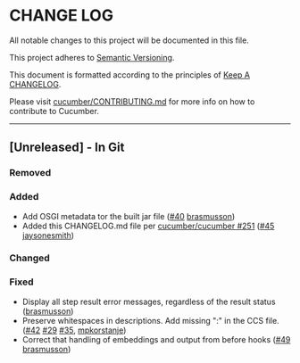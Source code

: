 # CHANGE LOG

All notable changes to this project will be documented in this file.

This project adheres to [Semantic Versioning](http://semver.org).

This document is formatted according to the principles of [Keep A CHANGELOG](http://keepachangelog.com).

Please visit [cucumber/CONTRIBUTING.md](https://github.com/cucumber/cucumber/blob/master/CONTRIBUTING.md) for more info on how to contribute to Cucumber.

----

## [Unreleased] - In Git

### Removed

### Added

* Add OSGI metadata tor the built jar file ([#40](https://github.com/cucumber/cucumber-html/issues/40) [brasmusson])
* Added this CHANGELOG.md file per [cucumber/cucumber #251](https://github.com/cucumber/cucumber/issues/251) ([#45](https://github.com/cucumber/cucumber-html/pull/45) [jaysonesmith](https://github.com/jaysonesmith))

### Changed

### Fixed

* Display all step result error messages, regardless of the result status ([brasmusson])
* Preserve whitespaces in descriptions. Add missing ":" in the CCS file. ([#42](https://github.com/cucumber/cucumber-html/pull/42) [#29](https://github.com/cucumber/cucumber-html/issues/29) [#35](https://github.com/cucumber/cucumber-html/pull/35), [mpkorstanje])
* Correct that handling of embeddings and output from before hooks ([#49](https://github.com/cucumber/cucumber-html/issues/49) [brasmusson])

<!-- Releases -->

<!-- Contributors -->
[aslakhellesoy]:    https://github.com/aslakhellesoy
[brasmusson]:       https://github.com/brasmusson
[cedric-lamalle]:   https://github.com/cedric-lamalle
[jbpros]:           https://github.com/jbpros
[jaysonesmith]:     https://github.com/jaysonesmith
[klausbayrhammer]:  https://github.com/klausbayrhammer
[mijikim]:          https://github.com/mijikim
[mpkorstanje]:      https://github.com/mpkorstanje
[olleolleolle]:     https://github.com/olleolleolle
[paoloambrosio]:    https://github.com/paoloambrosio
[renier]:           https://github.com/renier
[tomdcc]:           https://github.com/tomdcc
